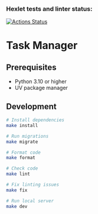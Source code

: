 ### Hexlet tests and linter status:
[![Actions Status](https://github.com/Mamina1radost/python-project-52/actions/workflows/hexlet-check.yml/badge.svg)](https://github.com/Mamina1radost/python-project-52/actions)

# Task Manager

## Prerequisites
- Python 3.10 or higher
- UV package manager

## Development

```bash
# Install dependencies
make install

# Run migrations
make migrate

# Format code
make format

# Check code
make lint

# Fix linting issues
make fix

# Run local server
make dev